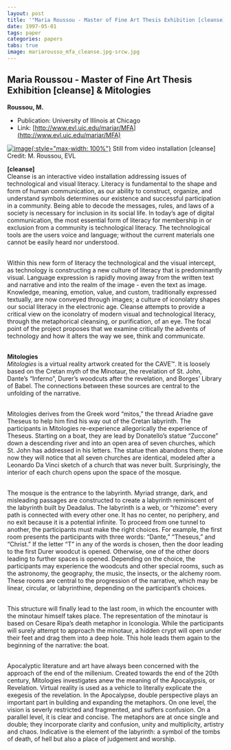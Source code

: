 ```yaml
---
layout: post
title: '"Maria Roussou - Master of Fine Art Thesis Exhibition [cleanse] &amp; Mitologies"'
date: 1997-05-01
tags: paper
categories: papers
tabs: true
image: mariarousso_mfa_cleanse.jpg-srcw.jpg
---
```


## Maria Roussou - Master of Fine Art Thesis Exhibition [cleanse] &amp; Mitologies
**Roussou, M.**
- Publication: University of Illinois at Chicago
- Link: [http://www.evl.uic.edu/mariar/MFA](http://www.evl.uic.edu/mariar/MFA)


[![image](https://www.evl.uic.edu/output/originals/mariarousso_mfa_cleanse.jpg-srcw.jpg){:style="max-width: 100%"}](https://www.evl.uic.edu/output/originals/mariarousso_mfa_cleanse.jpg-srcw.jpg)
Still from video installation [cleanse]
Credit: M. Roussou, EVL

<strong>[cleanse]</strong><br>
Cleanse is an interactive video installation addressing issues of technological and visual literacy. Literacy is fundamental to the shape and form of human communication, as our ability to construct, organize, and understand symbols determines our existence and successful participation in a community. Being able to decode the messages, rules, and laws of a society is necessary for inclusion in its social life. In today&rsquo;s age of digital communication, the most essential form of literacy for membership in or exclusion from a community is technological literacy. The technological tools are the users voice and language; without the current materials one cannot be easily heard nor understood.<br><br>

Within this new form of literacy the technological and the visual intercept, as technology is constructing a new culture of literacy that is predominantly visual. Language expression is rapidly moving away from the written text and narrative and into the realm of the image - even the text as image. Knowledge, meaning, emotion, value, and custom, traditionally expressed textually, are now conveyed through images; a culture of iconolatry shapes our social literacy in the electronic age. Cleanse attempts to provide a critical view on the iconolatry of modern visual and technological literacy, through the metaphorical cleansing, or purification, of an eye. The focal point of the project proposes that we examine critically the advents of technology and how it alters the way we see, think and communicate.<br><br>

<strong>Mitologies</strong><br>
<em>Mitologies</em> is a virtual reality artwork created for the CAVE&trade;. It is loosely based on the Cretan myth of the Minotaur, the revelation of St. John, Dante&rsquo;s &ldquo;Inferno&rdquo;, Durer&rsquo;s woodcuts after the revelation, and Borges&rsquo; Library of Babel. The connections between these sources are central to the unfolding of the narrative.<br><br>

Mitologies derives from the Greek word &ldquo;mitos,&rdquo; the thread Ariadne gave Theseus to help him find his way out of the Cretan labyrinth. The participants in Mitologies re-experience allegorically the experience of Theseus. Starting on a boat, they are lead by Donatello&rsquo;s statue &ldquo;Zuccone&rdquo; down a descending river and into an open area of seven churches, which St. John has addressed in his letters. The statue then abandons them; alone now they will notice that all seven churches are identical, modeled after a Leonardo Da Vinci sketch of a church that was never built. Surprisingly, the interior of each church opens upon the space of the mosque.<br><br>

The mosque is the entrance to the labyrinth. Myriad strange, dark, and misleading passages are constructed to create a labyrinth reminiscent of the labyrinth built by Deadalus. The labyrinth is a web, or &ldquo;rhizome&rdquo;: every path is connected with every other one. It has no center, no periphery, and no exit because it is a potential infinite. To proceed from one tunnel to another, the participants must make the right choices. For example, the first room presents the participants with three words: &ldquo;Dante,&rdquo; &ldquo;Theseus,&rdquo; and &ldquo;Christ.&rdquo; If the letter &ldquo;T&rdquo; in any of the words is chosen, then the door leading to the first Durer woodcut is opened. Otherwise, one of the other doors leading to further spaces is opened. Depending on the choice, the participants may experience the woodcuts and other special rooms, such as the astronomy, the geography, the music, the insects, or the alchemy room. These rooms are central to the progression of the narrative, which may be linear, circular, or labyrinthine, depending on the participant&rsquo;s choices.<br><br>

This structure will finally lead to the last room, in which the encounter with the minotaur himself takes place. The representation of the minotaur is based on Cesare Ripa&rsquo;s death metaphor in Iconologia. While the participants will surely attempt to approach the minotaur, a hidden crypt will open under their feet and drag them into a deep hole. This hole leads them again to the beginning of the narrative: the boat.<br><br>

Apocalyptic literature and art have always been concerned with the approach of the end of the millenium. Created towards the end of the 20th century, Mitologies investigates anew the meaning of the Apocalypsis, or Revelation. Virtual reality is used as a vehicle to literally explicate the exegesis of the revelation. In the Apocalypse, double perspective plays an important part in building and expanding the metaphors. On one level, the vision is severly restricted and fragmented, and suffers confusion. On a parallel level, it is clear and concise. The metaphors are at once single and double; they incorporate clarity and confusion, unity and multiplicity, artistry and chaos. Indicative is the element of the labyrinth: a symbol of the tombs of death, of hell but also a place of judgement and worship.